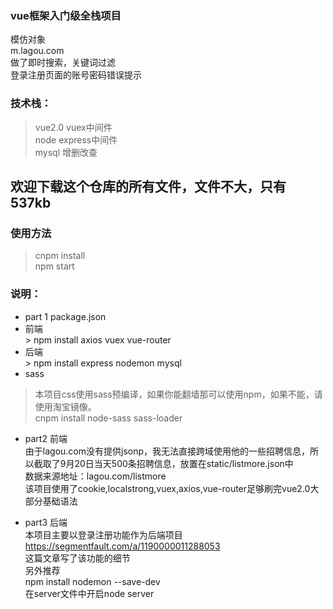 ### vue框架入门级全栈项目
模仿对象<br/>
m.lagou.com<br/>
做了即时搜索，关键词过滤<br/>
登录注册页面的账号密码错误提示<br/>

### 技术栈：
>	vue2.0 vuex中间件    <br/>
>	node express中间件   <br/>
>	mysql 增删改查        <br/>

欢迎下载这个仓库的所有文件，文件不大，只有537kb
------------------------------------------------

### 使用方法
> cnpm install          <br/>
> npm start

### 说明：

- part 1 package.json
    <li>
    前端
    </li>
    > npm install axios vuex vue-router
    <li>
    后端
    </li>
    > npm install express nodemon mysql
    <li> 
    sass
    </li>
> 本项目css使用sass预编译，如果你能翻墙那可以使用npm，如果不能，请使用淘宝镜像。  <br/>
> cnpm install node-sass sass-loader    <br/>

- part2 前端                              <br/>
由于lagou.com没有提供jsonp，我无法直接跨域使用他的一些招聘信息，所以截取了9月20日当天500条招聘信息，放置在static/listmore.json中  <br/>
数据来源地址：lagou.com/listmore     <br/>
该项目使用了cookie,localstrong,vuex,axios,vue-router足够刷完vue2.0大部分基础语法 <br/>

- part3 后端  <br/>
本项目主要以登录注册功能作为后端项目  <br/>
https://segmentfault.com/a/1190000011288053 <br/>
这篇文章写了该功能的细节  <br/>
另外推荐  <br/>
npm install nodemon --save-dev    <br/>
在server文件中开启node server 
